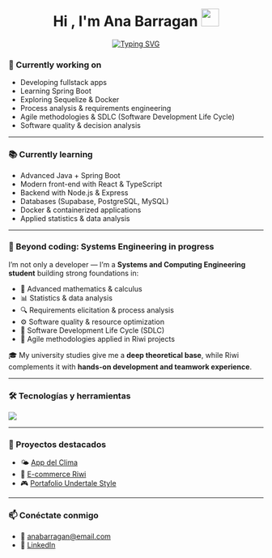 <h1 align="center"><b>Hi , I'm Ana Barragan </b><img src="https://media.giphy.com/media/hvRJCLFzcasrR4ia7z/giphy.gif" width="35"></h1>

<p align="center">
  <a href="https://github.com/DenverCoder1/readme-typing-svg">
    <img src="https://readme-typing-svg.herokuapp.com?font=Roboto+Mono&pause=1000&color=C0C0C0&center=true&vCenter=true&width=800&height=60&lines=Systems+Engineering+student+%40+UNAL;Coder+%40+Riwi;Knowledge+devourer;Problem+solver+—+mine+%26+others';Critical+thinker%2C+proactive+%26+productive;Always+automating+processes" alt="Typing SVG" />
  </a>
</p>

### 🚀 Currently working on
- Developing fullstack apps  
- Learning Spring Boot  
- Exploring Sequelize & Docker  
- Process analysis & requirements engineering  
- Agile methodologies & SDLC (Software Development Life Cycle)  
- Software quality & decision analysis  

---

### 📚 Currently learning
- Advanced Java + Spring Boot  
- Modern front-end with React & TypeScript  
- Backend with Node.js & Express  
- Databases (Supabase, PostgreSQL, MySQL)  
- Docker & containerized applications  
- Applied statistics & data analysis

---

### 🧩 Beyond coding: Systems Engineering in progress  

I’m not only a developer — I’m a **Systems and Computing Engineering student** building strong foundations in:  

- 📐 Advanced mathematics & calculus  
- 📊 Statistics & data analysis  
- 🔍 Requirements elicitation & process analysis  
- ⚙️ Software quality & resource optimization  
- 🔄 Software Development Life Cycle (SDLC)  
- 🚀 Agile methodologies applied in Riwi projects  

🎓 My university studies give me a **deep theoretical base**, while Riwi complements it with **hands-on development and teamwork experience**.  

---

### 🛠️ Tecnologías y herramientas
<p align="left">
  <img src="https://skillicons.dev/icons?i=html,css,js,python,java,nodejs,git,github" />
</p>

---

### 📌 Proyectos destacados
- 🌤️ [App del Clima](https://github.com/tuusuario/app-clima)  
- 🛒 [E-commerce Riwi](https://github.com/tuusuario/ecommerce-riwi)  
- 🎮 [Portafolio Undertale Style](https://github.com/tuusuario/undertale-portfolio)  

---

### 📫 Conéctate conmigo
- 📧 anabarragan@email.com  
- 💼 [LinkedIn](https://linkedin.com/in/tuusuario)  
